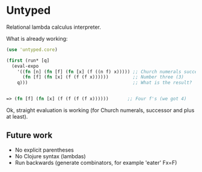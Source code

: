 Untyped
==========

Relational lambda calculus interpreter.

What is already working:
```clojure
(use 'untyped.core)

(first (run* [q]
  (eval-expo
    '((fn [n] (fn [f] (fn [x] (f ((n f) x))))) ;; Church numerals successor
      (fn [f] (fn [x] (f (f (f x))))))         ;; Number three (3)
    q)))                                       ;; What is the result?


=> (fn [f] (fn [x] (f (f (f (f x))))))       ;; Four f's (we got 4)
```
Ok, straight evaluation is working (for Church numerals, successor and plus at least).

Future work
-----------
- No explicit parentheses
- No Clojure syntax (lambdas)
- Run backwards (generate combinators, for example 'eater' Fx=F)
